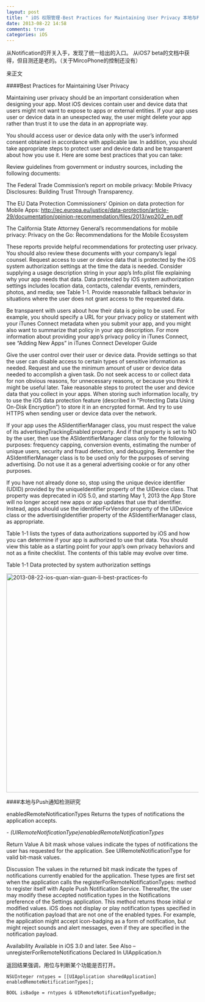 ```yaml
---
layout: post
title: " iOS 权限管理-Best Practices for Maintaining User Privacy 本地与Push通知检测研究"
date: 2013-08-22 14:58
comments: true
categories: iOS
---
```


从Notification的开关入手，发现了统一给出的入口。
从iOS7 beta的文档中获得，但目测还是老的。（关于MircoPhone的控制还没有）

来正文

####Best Practices for Maintaining User Privacy

Maintaining user privacy should be an important consideration when designing your app. Most iOS devices contain user and device data that users might not want to expose to apps or external entities. If your app uses user or device data in an unexpected way, the user might delete your app rather than trust it to use the data in an appropriate way.

<!-- more -->

You should access user or device data only with the user’s informed consent obtained in accordance with applicable law. In addition, you should take appropriate steps to protect user and device data and be transparent about how you use it. Here are some best practices that you can take:

Review guidelines from government or industry sources, including the following documents:

The Federal Trade Commission’s report on mobile privacy: Mobile Privacy Disclosures: Building Trust Through Transparency.

The EU Data Protection Commissioners’ Opinion on data protection for Mobile Apps: http://ec.europa.eu/justice/data-protection/article-29/documentation/opinion-recommendation/files/2013/wp202_en.pdf

The California State Attorney General’s recommendations for mobile privacy: Privacy on the Go: Recommendations for the Mobile Ecosystem

These reports provide helpful recommendations for protecting user privacy. You should also review these documents with your company’s legal counsel.
Request access to user or device data that is protected by the iOS system authorization settings at the time the data is needed. Consider supplying a usage description string in your app’s Info.plist file explaining why your app needs that data. Data protected by iOS system authorization settings includes location data, contacts, calendar events, reminders, photos, and media; see Table 1-1. Provide reasonable fallback behavior in situations where the user does not grant access to the requested data.

Be transparent with users about how their data is going to be used. For example, you should specify a URL for your privacy policy or statement with your iTunes Connect metadata when you submit your app, and you might also want to summarize that policy in your app description.
For more information about providing your app’s privacy policy in iTunes Connect, see “Adding New Apps” in iTunes Connect Developer Guide

Give the user control over their user or device data. Provide settings so that the user can disable access to certain types of sensitive information as needed.
Request and use the minimum amount of user or device data needed to accomplish a given task. Do not seek access to or collect data for non obvious reasons, for unnecessary reasons, or because you think it might be useful later.
Take reasonable steps to protect the user and device data that you collect in your apps. When storing such information locally, try to use the iOS data protection feature (described in “Protecting Data Using On-Disk Encryption”) to store it in an encrypted format. And try to use HTTPS when sending user or device data over the network.

If your app uses the ASIdentifierManager class, you must respect the value of its advertisingTrackingEnabled property. And if that property is set to NO by the user, then use the ASIdentifierManager class only for the following purposes: frequency capping, conversion events, estimating the number of unique users, security and fraud detection, and debugging. Remember the ASIdentifierManager class is to be used only for the purposes of serving advertising. Do not use it as a general advertising cookie or for any other purposes.

If you have not already done so, stop using the unique device identifier (UDID) provided by the uniqueIdentifier property of the UIDevice class. That property was deprecated in iOS 5.0, and starting May 1, 2013 the App Store will no longer accept new apps or app updates that use that identifier. Instead, apps should use the identifierForVendor property of the UIDevice class or the advertisingIdentifier property of the ASIdentifierManager class, as appropriate.

Table 1-1 lists the types of data authorizations supported by iOS and how you can determine if your app is authorized to use that data. You should view this table as a starting point for your app’s own privacy behaviors and not as a finite checklist. The contents of this table may evolve over time.

Table 1-1  Data protected by system authorization settings

<a href="http://www.flickr.com/photos/105999540@N03/10374969633/" title="2013-08-22-ios-quan-xian-guan-li-best-practices-fo by EricShj, on Flickr"><img src="http://farm4.staticflickr.com/3752/10374969633_b25523eb45_b.jpg" width="703" height="573" alt="2013-08-22-ios-quan-xian-guan-li-best-practices-fo"></a>




####本地与Push通知检测研究

enabledRemoteNotificationTypes
Returns the types of notifications the application accepts.

*- (UIRemoteNotificationType)enabledRemoteNotificationTypes*

Return Value
A bit mask whose values indicate the types of notifications the user has requested for the application. See UIRemoteNotificationType for valid bit-mask values.

Discussion
The values in the returned bit mask indicate the types of notifications currently enabled for the application. These types are first set when the application calls the registerForRemoteNotificationTypes: method to register itself with Apple Push Notification Service. Thereafter, the user may modify these accepted notification types in the Notifications preference of the Settings application. This method returns those initial or modified values. iOS does not display or play notification types specified in the notification payload that are not one of the enabled types. For example, the application might accept icon-badging as a form of notification, but might reject sounds and alert messages, even if they are specified in the notification payload.

Availability
Available in iOS 3.0 and later.
See Also
– unregisterForRemoteNotifications
Declared In
UIApplication.h

返回结果强调，用位与判断某个功能是否打开。

```
NSUInteger rntypes = [[UIApplication sharedApplication] enabledRemoteNotificationTypes];

BOOL isBadge = rntypes & UIRemoteNotificationTypeBadge;
```